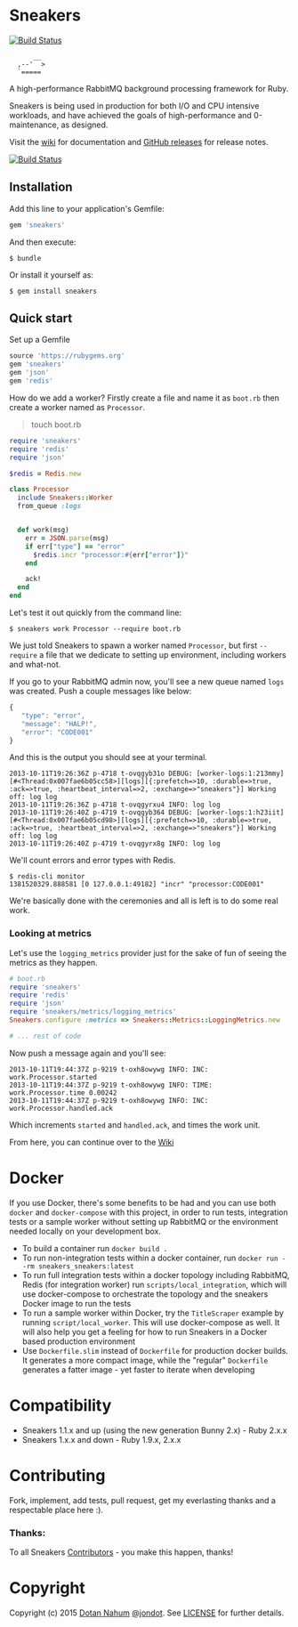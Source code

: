 # Sneakers

[![Build Status](https://travis-ci.org/jondot/sneakers.svg?branch=master)](https://travis-ci.org/jondot/sneakers)

```
      __
  ,--'  >  
  `=====   

```


A high-performance RabbitMQ background processing framework for
Ruby.


Sneakers is being used in production for both I/O and CPU intensive workloads, and have achieved the goals of high-performance and 0-maintenance, as designed.


Visit the [wiki](https://github.com/jondot/sneakers/wiki) for
documentation and [GitHub releases](https://github.com/jondot/sneakers/releases) for release
notes.

[![Build Status](https://travis-ci.org/jondot/sneakers.svg?branch=master)](https://travis-ci.org/jondot/sneakers)


## Installation

Add this line to your application's Gemfile:

``` ruby
gem 'sneakers'
```

And then execute:

``` shell-session
$ bundle
```

Or install it yourself as:

``` shell-session
$ gem install sneakers
```

## Quick start 

Set up a Gemfile

```ruby
source 'https://rubygems.org'
gem 'sneakers'
gem 'json'
gem 'redis'
```

How do we add a worker? Firstly create a file and name it as `boot.rb`
then create a worker named as `Processor`.

> touch boot.rb


```ruby
require 'sneakers'
require 'redis'
require 'json'

$redis = Redis.new

class Processor
  include Sneakers::Worker
  from_queue :logs


  def work(msg)
    err = JSON.parse(msg)
    if err["type"] == "error"
      $redis.incr "processor:#{err["error"]}"
    end

    ack!
  end
end
```

Let's test it out quickly from the command line:


```shell-session
$ sneakers work Processor --require boot.rb
```

We just told Sneakers to spawn a worker named `Processor`, but first `--require` a file that we dedicate to setting up environment, including workers and what-not.

If you go to your RabbitMQ admin now, you'll see a new queue named `logs` was created. Push a couple messages like below:

```javascript
{
   "type": "error",
   "message": "HALP!",
   "error": "CODE001"
}
```

And this is the output you should see at your terminal.

```
2013-10-11T19:26:36Z p-4718 t-ovqgyb31o DEBUG: [worker-logs:1:213mmy][#<Thread:0x007fae6b05cc58>][logs][{:prefetch=>10, :durable=>true, :ack=>true, :heartbeat_interval=>2, :exchange=>"sneakers"}] Working off: log log
2013-10-11T19:26:36Z p-4718 t-ovqgyrxu4 INFO: log log
2013-10-11T19:26:40Z p-4719 t-ovqgyb364 DEBUG: [worker-logs:1:h23iit][#<Thread:0x007fae6b05cd98>][logs][{:prefetch=>10, :durable=>true, :ack=>true, :heartbeat_interval=>2, :exchange=>"sneakers"}] Working off: log log
2013-10-11T19:26:40Z p-4719 t-ovqgyrx8g INFO: log log
```


We'll count errors and error types with Redis.

``` shell-session
$ redis-cli monitor
1381520329.888581 [0 127.0.0.1:49182] "incr" "processor:CODE001"
```


We're basically done with the ceremonies and all is left is to do some real work.



### Looking at metrics

Let's use the `logging_metrics` provider just for the sake of fun of seeing the metrics as they happen.

```ruby
# boot.rb
require 'sneakers'
require 'redis'
require 'json'
require 'sneakers/metrics/logging_metrics'
Sneakers.configure :metrics => Sneakers::Metrics::LoggingMetrics.new

# ... rest of code
```

Now push a message again and you'll see:

```
2013-10-11T19:44:37Z p-9219 t-oxh8owywg INFO: INC: work.Processor.started
2013-10-11T19:44:37Z p-9219 t-oxh8owywg INFO: TIME: work.Processor.time 0.00242
2013-10-11T19:44:37Z p-9219 t-oxh8owywg INFO: INC: work.Processor.handled.ack
```

Which increments `started` and `handled.ack`, and times the work unit.


From here, you can continue over to the
[Wiki](https://github.com/jondot/sneakers/wiki)

# Docker

If you use Docker, there's some benefits to be had and you can use both
`docker` and `docker-compose` with this project, in order to run tests,
integration tests or a sample worker without setting up RabbitMQ or the
environment needed locally on your development box.

* To build a container run `docker build .`
* To run non-integration tests within a docker container, run `docker run --rm
  sneakers_sneakers:latest`
* To run full integration tests within a docker topology including RabbitMQ,
  Redis (for integration worker) run `scripts/local_integration`, which will
  use docker-compose to orchestrate the topology and the sneakers Docker image
  to run the tests
* To run a sample worker within Docker, try the `TitleScraper` example by
  running `script/local_worker`. This will use docker-compose as well. It will
  also help you get a feeling for how to run Sneakers in a Docker based
  production environment
* Use `Dockerfile.slim` instead of `Dockerfile` for production docker builds.
  It generates a more compact image, while the "regular" `Dockerfile` generates
  a fatter image - yet faster to iterate when developing


# Compatibility

* Sneakers 1.1.x and up (using the new generation Bunny 2.x) - Ruby 2.x.x
* Sneakers 1.x.x and down - Ruby 1.9.x, 2.x.x

# Contributing

Fork, implement, add tests, pull request, get my everlasting thanks and a respectable place here :).


### Thanks:

To all Sneakers [Contributors](https://github.com/jondot/sneakers/graphs/contributors) - you make this happen, thanks!



# Copyright

Copyright (c) 2015 [Dotan Nahum](http://gplus.to/dotan) [@jondot](http://twitter.com/jondot). See [LICENSE](LICENSE.txt) for further details.
